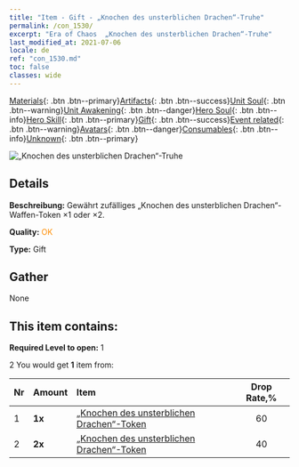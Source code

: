 ```yaml
---
title: "Item - Gift - „Knochen des unsterblichen Drachen“-Truhe"
permalink: /con_1530/
excerpt: "Era of Chaos  „Knochen des unsterblichen Drachen“-Truhe"
last_modified_at: 2021-07-06
locale: de
ref: "con_1530.md"
toc: false
classes: wide
---
```

 [Materials](/ItemsDE/){: .btn .btn--primary}[Artifacts](/ItemsDE/Artifacts/){: .btn .btn--success}[Unit Soul](/ItemsDE/UnitSoul/){: .btn .btn--warning}[Unit Awakening](/ItemsDE/UnitAwakening/){: .btn .btn--danger}[Hero Soul](/ItemsDE/HeroSoul/){: .btn .btn--info}[Hero Skill](/ItemsDE/HeroSkill/){: .btn .btn--primary}[Gift](/ItemsDE/Gift/){: .btn .btn--success}[Event related](/ItemsDE/Events/){: .btn .btn--warning}[Avatars](/ItemsDE/Avatars/){: .btn .btn--danger}[Consumables](/ItemsDE/Consumables/){: .btn .btn--info}[Unknown](/ItemsDE/Unknown/){: .btn .btn--primary}

 ![„Knochen des unsterblichen Drachen“-Truhe](/images/t/i_907144.png)

## Details
 **Beschreibung:** Gewährt zufälliges „Knochen des unsterblichen Drachen“-Waffen-Token ×1 oder ×2.

 **Quality:** <span style="color: #FF8C00">OK</span>

 **Type:** Gift

## Gather

  None

## This item contains:

 **Required Level to open:** 1

 2 You would get **1** item  from:

  | Nr | Amount |     Item    | Drop Rate,% |
  |:---|:-------|:------------|:---------:|
  | 1 |  **1x** | [„Knochen des unsterblichen Drachen“-Token](/ItemsDE/con_980/) | 60 | 
  | 2 |  **2x** | [„Knochen des unsterblichen Drachen“-Token](/ItemsDE/con_980/) | 40 | 
